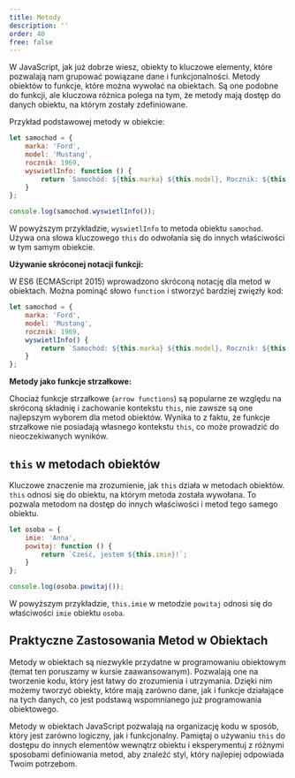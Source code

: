 ```yaml
---
title: Metody
description: ''
order: 40
free: false
---
```


W JavaScript, jak już dobrze wiesz, obiekty to kluczowe elementy, które pozwalają nam grupować powiązane dane i funkcjonalności. Metody obiektów to funkcje, które można wywołać na obiektach. Są one podobne do funkcji, ale kluczowa różnica polega na tym, że metody mają dostęp do danych obiektu, na którym zostały zdefiniowane.

Przykład podstawowej metody w obiekcie:

```javascript
let samochod = {
	marka: 'Ford',
	model: 'Mustang',
	rocznik: 1969,
	wyswietlInfo: function () {
		return `Samochód: ${this.marka} ${this.model}, Rocznik: ${this.rocznik}`;
	}
};

console.log(samochod.wyswietlInfo());
```

W powyższym przykładzie, `wyswietlInfo` to metoda obiektu `samochod`. Używa ona słowa kluczowego `this` do odwołania się do innych właściwości w tym samym obiekcie.

**Używanie skróconej notacji funkcji:**

W ES6 (ECMAScript 2015) wprowadzono skróconą notację dla metod w obiektach. Można pominąć słowo `function` i stworzyć bardziej zwięzły kod:

```javascript
let samochod = {
	marka: 'Ford',
	model: 'Mustang',
	rocznik: 1969,
	wyswietlInfo() {
		return `Samochód: ${this.marka} ${this.model}, Rocznik: ${this.rocznik}`;
	}
};
```

**Metody jako funkcje strzałkowe:**

Chociaż funkcje strzałkowe (`arrow functions`) są popularne ze względu na skróconą składnię i zachowanie kontekstu `this`, nie zawsze są one najlepszym wyborem dla metod obiektów. Wynika to z faktu, że funkcje strzałkowe nie posiadają własnego kontekstu `this`, co może prowadzić do nieoczekiwanych wyników.

## `this` w metodach obiektów

Kluczowe znaczenie ma zrozumienie, jak `this` działa w metodach obiektów. `this` odnosi się do obiektu, na którym metoda została wywołana. To pozwala metodom na dostęp do innych właściwości i metod tego samego obiektu.

```javascript
let osoba = {
	imie: 'Anna',
	powitaj: function () {
		return `Cześć, jestem ${this.imie}!`;
	}
};

console.log(osoba.powitaj());
```

W powyższym przykładzie, `this.imie` w metodzie `powitaj` odnosi się do właściwości `imie` obiektu `osoba`.

## Praktyczne Zastosowania Metod w Obiektach

Metody w obiektach są niezwykle przydatne w programowaniu obiektowym (temat ten poruszamy w kursie zaawansowanym). Pozwalają one na tworzenie kodu, który jest łatwy do zrozumienia i utrzymania. Dzięki nim możemy tworzyć obiekty, które mają zarówno dane, jak i funkcje działające na tych danych, co jest podstawą wspomnianego już programowania obiektowego.

Metody w obiektach JavaScript pozwalają na organizację kodu w sposób, który jest zarówno logiczny, jak i funkcjonalny. Pamiętaj o używaniu `this` do dostępu do innych elementów wewnątrz obiektu i eksperymentuj z różnymi sposobami definiowania metod, aby znaleźć styl, który najlepiej odpowiada Twoim potrzebom.
